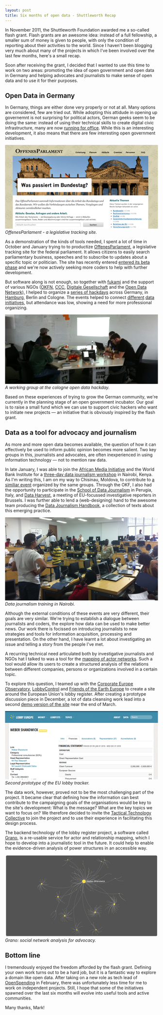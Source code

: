 ```yaml
---
layout: post
title: Six months of open data - Shuttleworth Recap 
---
```


In November 2011, the Shuttleworth Foundation awarded me a so-called flash grant. 
Flash grants are an awesome idea: instead of a full fellowship, a smaller sum of 
money is given to people, with only the condition of reporting about their
activities to the world. Since I haven't been blogging very much about many of 
the projects in which I've been involved over the last few months, here's a small
recap. 

Soon after receiving the grant, I decided that I wanted to use this time to work
on two areas: promoting the idea of open government and open data in Germany and 
helping advocates and journalists to make sense of open data and to use it for their
purposes.

Open Data in Germany
--------------------

In Germany, things are either done very properly or not at all. Many options are 
considered, few are tried out. While adopting this attidude in opening up governemnt 
is not surprising for political actors, German geeks seem to be doing the same: 
instead of using their technical skills to create digital civic infrastructure, many
are now [running for office](http://piratenpartei.de). While this is an interesting development, it also means that there are few interesting open government initiatives.

![OffenesParlament](/images/offenesparlament.png)
*OffenesParlament - a legislative tracking site.*

As a demonstration of the kinds of tools needed, I spent a lot of time in October 
and January trying to to productize [OffenesParlament](http://offenesparlament.de), a legislative tracking site for the federal parliament. It allows citizens to easily 
search parliamentary business, speeches and to subscribe to updates about a specific 
topic or politician. The site has recently entered [entered its beta phase](http://okfn.de/2012/05/offenesparlament/) and we're now actively seeking more coders to help with 
further development.

But software along is not enough, so together with [fukami](http://foo.io) and the
support of various NGOs ([OKFN](http://okfn.de), [CCC](http://ccc.de), [Digitale Gesellschaft](http://digitalegesellschaft.de) and the [Open Data Network](http://opendata-network.org/)), I helped to organize a [series of hackdays](http://hackday.net/) across Germany, in [Hamburg](http://pudo.org/2012/01/16/hackday-hamburg.html), Berlin and Cologne.
The events helped to connect [different](http://www.hamburgmittedokumente.de/)
[data](http://fragdenstaat.de) [initiatives](http://offeneskoeln.de/), but attendance was low, showing a need for more professional organizing.

![Open Data Cologne](/images/cologne.png)
*A working group at the cologne open data hackday.*

Based on these experiences of trying to grow the German community, we're currently 
in the planning stage of an open government incubator. Our goal is to raise a 
small fund which we can use to support civic hackers who want to initiate new
projects &mdash; an initiative that is obviously inspired by the flash grant.

Data as a tool for advocacy and journalism
------------------------------------------

As more and more open data becomes available, the question of how it can
effectively be used to inform public opinion becomes more salient. Two key 
groups in this, journalists and advocates, are often inexperienced in using
information technology &mdash; not to mention raw data. 

In late January, I was able to join the [African Media Initiative](http://www.africanmediainitiative.org/) and the World Bank Institute for a [three-day 
data journalism workshop](http://wbi.worldbank.org/wbi/news/2012/01/18/finding-story-open-budgets) in Nairobi, Kenya. As I'm writing this, I am on my way to Chisinau, Moldova, to 
contribute to [a similiar event](http://codd.md/) organized by the same groups.
Through the OKF, I also had the opportunity to participate in the [School of Data
Journalism](http://www.journalismfestival.com/) in Perugia, Italy, and 
[Data Harvest](http://www.wobbing.eu/news/data-harvest-conference-2012), a 
meeting of EU-focussed investigative reporters in Brussels. I was further able 
to lend a (web-designing) hand to the awesome team producing the [Data 
Journalism Handbook](http://ddjbook.org/1.0/en/getting_data_3.html), a 
collection of texts about this emerging practice. 

![Data Bootcamp Nairobi](/images/nairobi.png)
*Data journalism training in Nairobi.*

Although the external conditions of these events are very different, their goals 
are very similar. We're trying to establish a dialogue between journalists
and coders, the explore how data can be used to make better news. Our work there
is focissed on introducing journalists to new strategies and tools for information acquisition, processing and presentation. On the other hand, I have learnt a lot about investigating an issue and telling a story from the people I've met.

A recurring technical need articulated both by investigative journalists and 
NGOs hat I talked to was a tool for the [mapping of actor networks](http://pudo.org/2011/12/19/sna.html). Such a tool would allow its users to create a 
structured analysis of the relations between different companies, persons or 
organizations involved in a certain topic.

To explore this question, I teamed up with the [Corporate Europe Observatory](http://www.corporateeurope.org/), [LobbyControl](http://www.lobbycontrol.de/blog/) and 
[Friends of the Earth Europe](http://www.foeeurope.org/) to create a site 
around the European Union's lobby register. After creating a prototype 
discussion piece in December, a lot of data cleansing work lead into a second 
[demo version of the site](http://lobbydemo.pudo.org/) near the end of March.

![LobbyTransparency](/images/lobbydemo.png)
*Second prototype of the EU lobby tracker.*

The data work, however, proved not to be the most challenging part of the 
project. It became clear that defining how the information can best contribute 
to the campaigning goals of the organisations would be key to the site's 
development: What is the message? What are the key topics we want to focus on? 
We therefore decided to invite the [Tactical Technology Collective](http://tacticaltech.org/) to join the project and to use their experience in facilitating this design process.

The backend technology of the lobby register project, a software called 
[Grano](https://github.com/pudo/grano/blob/master/README.md),
is a re-usable service for actor and relationship mapping, which I hope to 
develop into a journalistic tool in the future. It could help to enable the 
evidence-driven analysis of power structures in an accessible way.

![Grano](/images/grano.png)
*Grano: social network analysis for advocacy.*

Bottom line
-----------

I tremendously enjoyed the freedom afforded by the flash grant. Defining your own
work turns out to be a hard job, but it is a fantastic way to explore a domain 
like open data. After taking on a new role as tech lead of 
[OpenSpending](http://openspending.org) in February, there was unfortunately less
time for me to work on independent projects. Still, I hope that some of the initiatives 
spawned over the last six months will evolve into useful tools and active communities. 

Many thanks, Mark!





